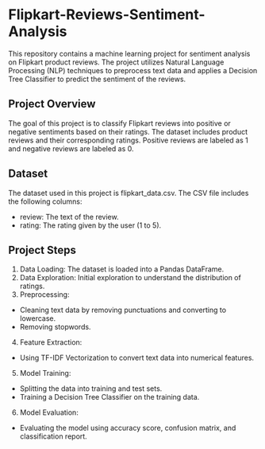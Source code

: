 # Flipkart-Reviews-Sentiment-Analysis

This repository contains a machine learning project for sentiment analysis on Flipkart product reviews. The project utilizes Natural Language Processing (NLP) techniques to preprocess text data and applies a Decision Tree Classifier to predict the sentiment of the reviews.

## Project Overview
The goal of this project is to classify Flipkart reviews into positive or negative sentiments based on their ratings. The dataset includes product reviews and their corresponding ratings. Positive reviews are labeled as 1 and negative reviews are labeled as 0.

## Dataset
The dataset used in this project is flipkart_data.csv. The CSV file includes the following columns:

- review: The text of the review.
- rating: The rating given by the user (1 to 5).

## Project Steps

1. Data Loading: The dataset is loaded into a Pandas DataFrame.
2. Data Exploration: Initial exploration to understand the distribution of ratings.
3. Preprocessing:
- Cleaning text data by removing punctuations and converting to lowercase.
- Removing stopwords.
4. Feature Extraction:
- Using TF-IDF Vectorization to convert text data into numerical features.
5. Model Training:
- Splitting the data into training and test sets.
- Training a Decision Tree Classifier on the training data.
6. Model Evaluation:
- Evaluating the model using accuracy score, confusion matrix, and classification report.
